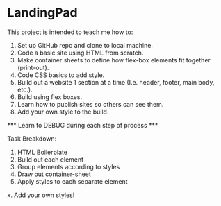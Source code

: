 # LandingPad
This project is intended to teach me how to:

1. Set up GitHub repo and clone to local machine.
2. Code a basic site using HTML from scratch.
3. Make container sheets to define how flex-box elements fit together (print-out).
4. Code CSS basics to add style.
5. Build out a website 1 section at a time (I.e. header, footer, main body, etc.).
6. Build using flex boxes.
7. Learn how to publish sites so others can see them.
8. Add your own style to the build.

*** Learn to DEBUG during each step of process ***

Task Breakdown:
1. HTML Boilerplate
2. Build out each element
3. Group elements according to styles
4. Draw out container-sheet
5. Apply styles to each separate element

x. Add your own styles!